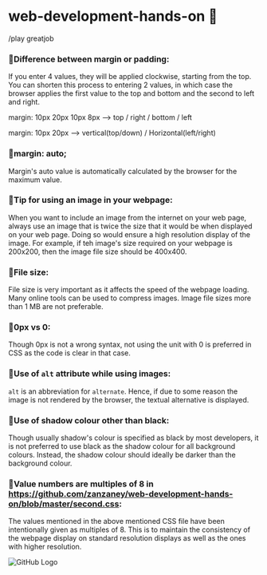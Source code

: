 # web-development-hands-on :beginner:
/play greatjob

### :pushpin:Difference between margin or padding:
If you enter 4 values, they will be applied clockwise, starting from the top. You can shorten this process to entering 2 values, in which case the browser applies the first value to the top and bottom and the second to left and right.

margin: 10px 20px 10px 8px --> top / right / bottom / left

margin: 10px 20px --> vertical(top/down) / Horizontal(left/right)


### :pushpin:margin: auto;
Margin's auto value is automatically calculated by the browser for the maximum value.

### :pushpin:Tip for using an image in your webpage:
When you want to include an image from the internet on your web page, always use an image that is twice the size that it would be when displayed on your web page. Doing so would ensure a high resolution display of the image. For example, if teh image's size required on your webpage is 200x200, then the image file size should be 400x400.

### :pushpin:File size:
File size is very important as it affects the speed of the webpage loading. Many online tools can be used to compress images. Image file sizes more than 1 MB are not preferable.

### :pushpin:0px vs 0:
Though 0px is not a wrong syntax, not using the unit with 0 is preferred in CSS as the code is clear in that case.

### :pushpin:Use of ```alt``` attribute while using images:
```alt``` is an abbreviation for ```alternate```. Hence, if due to some reason the image is not rendered by the browser, the textual alternative is displayed.

### :pushpin:Use of shadow colour other than black:
Though usually shadow's colour is specified as black by most developers, it is not preferred to use black as the shadow colour for all background colours. Instead, the shadow colour should ideally be darker than the background colour.

### :pushpin:Value numbers are multiples of 8 in https://github.com/zanzaney/web-development-hands-on/blob/master/second.css:
The values mentioned in the above mentioned CSS file have been intentionally given as multiples of 8. This is to maintain the consistency of the webpage display on standard resolution displays as well as the ones with higher resolution.




![GitHub Logo](/images/logo.png)
